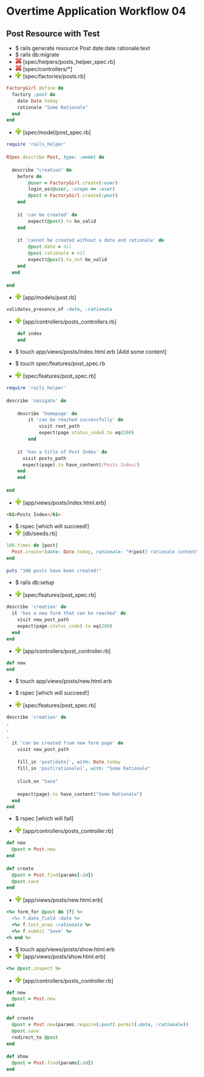 # Overtime Application Workflow 04

## Post Resource with Test

- $ rails generate resource Post date:date rationale:text
- $ rails db:migrate
- ![sub](minus.png) [spec/helpers/posts_helper_spec.rb]
- ![sub](minus.png) [spec/controllers/*]
- ![add](plus.png) [spec/factories/posts.rb]
```ruby
FactoryGirl.define do
  factory :post do
    date Date.today
    rationale "Some Rationale"
  end
end
```
- ![add](plus.png) [spec/model/post_spec.rb]
```ruby
require 'rails_helper'

RSpec.describe Post, type: :model do

  describe "creation" do
  	before do
  		@user = FactoryGirl.create(:user)
  		login_as(@user, :scope => :user)
  		@post = FactoryGirl.create(:post)
  	end

  	it 'can be created' do
  		expect(@post).to be_valid
  	end
  	
  	it 'cannot be created without a date and rationale' do
  		@post.date = nil
  		@post.rationale = nil
  		expect(@post).to_not be_valid
  	end
  end

end
```
- ![add](plus.png) [app/models/post.rb] 
```ruby
validates_presence_of :date, :rationale
```

- ![add](plus.png) [app/controllers/posts_controllers.rb] 
```ruby
	def index
	end
```
- $ touch app/views/posts/index.html.erb [Add some content]

- $ touch spec/features/post_spec.rb
- ![add](plus.png) [spec/features/post_spec.rb]
```ruby
require 'rails_helper'

describe 'navigate' do
	
	describe 'homepage' do
		it 'can be reached successfully' do
			visit root_path
			expect(page.status_code).to eq(200)
		end

    it 'has a title of Post Index' do
      visit posts_path
      expect(page).to have_content(/Posts Index/)
    end
	end

end
```
- ![add](plus.png) [app/views/posts/index.html.erb]
```html
<h1>Posts Index</h1>
```
- $ rspec [which will succeed!]
- ![add](plus.png) [db/seeds.rb]
```ruby
100.times do |post|
  Post.create!(date: Date.today, rationale: "#{post} rationale content")
end

puts "100 posts have been created!"
```
- $ rails db:setup

- ![add](plus.png) [spec/features/post_spec.rb]
```ruby
describe 'creation' do
  it 'has a new form that can be reached' do
    visit new_post_path
    expect(page.status_code).to eq(200)
  end
end
```
- ![add](plus.png) [app/controllers/post_controller.rb]
```ruby
def new
end
```
- $ touch app/views/posts/new.html.erb
- $ rspec [which will succeed!]

- ![add](plus.png) [spec/features/post_spec.rb]
```ruby
describe 'creation' do
.
.
.
  it 'can be created from new form page' do
    visit new_post_path

    fill_in 'post[date]', with: Date.today
    fill_in 'post[rationale]', with: "Some Rationale"

    click_on "Save"

    expect(page).to have_content("Some Rationale")
  end
end
```
- $ rspec [which will fail]

- ![add](plus.png) [app/controllers/posts_controller.rb]
```ruby
def new
  @post = Post.new
end

def create
  @post = Post.find(params[:id])
  @post.save
end
```
- ![add](plus.png) [app/views/posts/new.html.erb]
```ruby
<%= form_for @post do |f| %>
  <%= f.date_field :date %>
  <%= f.text_area :rationale %>
  <%= f.submit 'Save' %>
<% end %>
```
- $ touch app/views/posts/show.html.erb
- ![add](plus.png) [app/views/posts/show.html.erb]
```ruby
<%= @post.inspect %>
```
- ![add](plus.png) [app/controllers/posts_controller.rb]
```ruby
def new
  @post = Post.new
end

def create
  @post = Post.new(params.require(:post).permit(:date, :rationale))
  @post.save
  redirect_to @post
end

def show
  @post = Post.find(params[:id])
end
```
